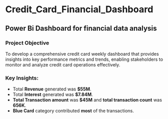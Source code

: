 # Credit_Card_Financial_Dashboard
## Power Bi Dashboard for financial data analysis

### Project Objective
To develop a comprehensive credit card weekly dashboard that provides insights into key performance metrics and trends, enabling stakeholders to monitor and analyze credit card operations effectively.

### Key Insights:
- Total **Revenue** generated was **$55M**.
- Total **Interest** generated was **$7.84M**.
- **Total Transaction amount** was **$45M** and **total transaction count** was **656K**.
- **Blue Card** category contributed **most** of the transactions.
